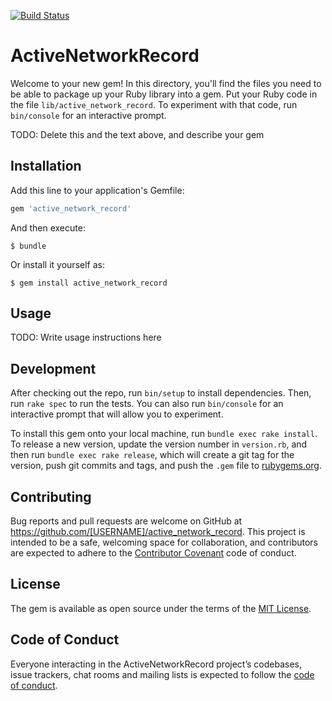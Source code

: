 [![Build Status](https://travis-ci.org/hdf1986/active_network_record.svg?branch=master)](https://travis-ci.org/hdf1986/active_network_record)

# ActiveNetworkRecord

Welcome to your new gem! In this directory, you'll find the files you need to be able to package up your Ruby library into a gem. Put your Ruby code in the file `lib/active_network_record`. To experiment with that code, run `bin/console` for an interactive prompt.

TODO: Delete this and the text above, and describe your gem

## Installation

Add this line to your application's Gemfile:

```ruby
gem 'active_network_record'
```

And then execute:

    $ bundle

Or install it yourself as:

    $ gem install active_network_record

## Usage

TODO: Write usage instructions here

## Development

After checking out the repo, run `bin/setup` to install dependencies. Then, run `rake spec` to run the tests. You can also run `bin/console` for an interactive prompt that will allow you to experiment.

To install this gem onto your local machine, run `bundle exec rake install`. To release a new version, update the version number in `version.rb`, and then run `bundle exec rake release`, which will create a git tag for the version, push git commits and tags, and push the `.gem` file to [rubygems.org](https://rubygems.org).

## Contributing

Bug reports and pull requests are welcome on GitHub at https://github.com/[USERNAME]/active_network_record. This project is intended to be a safe, welcoming space for collaboration, and contributors are expected to adhere to the [Contributor Covenant](http://contributor-covenant.org) code of conduct.

## License

The gem is available as open source under the terms of the [MIT License](https://opensource.org/licenses/MIT).

## Code of Conduct

Everyone interacting in the ActiveNetworkRecord project’s codebases, issue trackers, chat rooms and mailing lists is expected to follow the [code of conduct](https://github.com/[USERNAME]/active_network_record/blob/master/CODE_OF_CONDUCT.md).
